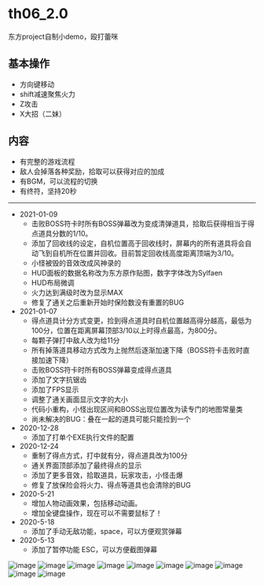 # th06_2.0
东方project自制小demo，殴打蕾咪

## 基本操作
*  方向键移动
*  shift减速聚焦火力
*  Z攻击
*  X大招（二妹）

## 内容
*  有完整的游戏流程
*  敌人会掉落各种奖励，拾取可以获得对应的加成
*  有BGM，可以流程的切换
*  有终符，坚持20秒
---

* 2021-01-09
  - 击败BOSS符卡时所有BOSS弹幕改为变成清弹道具，拾取后获得相当于得点道具分数的1/10。
  - 添加了回收线的设定，自机位置高于回收线时，屏幕内的所有道具将会自动飞到自机所在位置并回收。目前暂定回收线高度距离顶端为3/10。
  - 小怪被毁的音效改成风神录的
  - HUD面板的数据名称改为东方原作贴图，数字字体改为Sylfaen
  - HUD布局微调
  - 火力达到满级时改为显示MAX
  - 修复了通关之后重新开始时保险数没有重置的BUG
* 2021-01-07
  - 得点道具计分方式变更，捡到得点道具时自机位置越高得分越高，最低为100分，位置在距离屏幕顶部3/10以上时得点最高，为800分。
  - 每颗子弹打中敌人改为给11分
  - 所有掉落道具移动方式改为上抛然后逐渐加速下降（BOSS符卡击败时直接加速下降）
  - 击败BOSS符卡时所有BOSS弹幕变成得点道具
  - 添加了文字抗锯齿
  - 添加了FPS显示
  - 调整了通关画面显示文字的大小
  - 代码小重构，小怪出现区间和BOSS出现位置改为读专门的地图常量类
  - 尚未解决的BUG：叠在一起的道具可能只能捡到一个
* 2020-12-28
  - 添加了打单个EXE执行文件的配置
* 2020-12-24
  - 重制了得点方式，打中就有分，得点道具改为100分
  - 通关界面顶部添加了最终得点的显示
  - 添加了更多音效，拾取道具，玩家攻击，小怪击爆
  - 修复了放保险会将火力、得点等道具也会清除的BUG
* 2020-5-21
  -  增加人物动画效果，包括移动动画。
  -  增加全键盘操作，现在可以不需要鼠标了！
* 2020-5-18
  -  添加了手动无敌功能，space，可以方便观赏弹幕
* 2020-5-13
  -  添加了暂停功能 ESC，可以方便截图弹幕



![image](https://github.com/No5972/th06_2.0/blob/master/pictures/1.png)
![image](https://github.com/No5972/th06_2.0/blob/master/pictures/2.png)
![image](https://github.com/No5972/th06_2.0/blob/master/pictures/3.png)
![image](https://github.com/No5972/th06_2.0/blob/master/pictures/4.png)
![image](https://github.com/No5972/th06_2.0/blob/master/pictures/5.png)
![image](https://github.com/No5972/th06_2.0/blob/master/pictures/6.png)
![image](https://github.com/No5972/th06_2.0/blob/master/pictures/7.png)
![image](https://github.com/No5972/th06_2.0/blob/master/pictures/7a.png)
![image](https://github.com/No5972/th06_2.0/blob/master/pictures/8.png)
![image](https://github.com/No5972/th06_2.0/blob/master/pictures/9.png)

